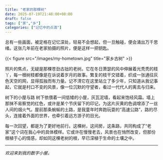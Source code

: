 ```yaml
---
title: "老家的那棵树"
date: 2025-07-19T21:48:00+08:00
draft: false
tags: ["家","乡"]
categories: ["记忆中的点滴"]
---
```

总有一些画面，被定格在记忆深处，轻易不会想起，但一旦触碰，便会涌出万千思绪。这张几年前在老家拍摄的照片，便是这样一把钥匙。

<!--more-->

{{< figure src="/images/my-hometown.jpg" title="家乡古树" >}}

照片的焦点，无疑是那棵苍劲古拙的老树。它在冬日萧瑟的风中伸展着光秃秃的枝丫，每一根树枝都像是在诉说着岁月的故事。繁复的枝干交错着，织成一张通往灰色天空的网，显得孤独而有力量。记不清它在这里站立了多少年，只知道从我记事起，它就是村口不变的风景，像一位沉默的守望者，看过一代代人的离去与归来。

树下的小屋与路
树下依偎着一间低矮的小屋，灰瓦泥墙，看起来饱经风霜。墙上那抹不易察觉的红色，或许是某个节庆留下的印记，为这片灰黄的色调增添了一丝人间的烟火气。屋前那条蜿蜒的土路，是我童年时奔跑玩耍的“高速公路”，路的尽头，连接着外面的世界，也牵引着远方游子的目光。

每一次回望，都是为了更好地前行。这棵树，这间房，这条路，共同构成了“老家”这个词在我心中的具体模样。它或许在慢慢老去，风景也在悄然改变，但那份根植于心的情感，却如同这棵老树的根，早已深植于生命的土壤之中。

---

_欢迎来到我的数字小屋。_